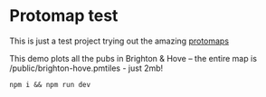 # Protomap test

This is just a test project trying out the amazing [protomaps](https://protomaps.com)

This demo plots all the pubs in Brighton & Hove – the entire map is /public/brighton-hove.pmtiles - just 2mb!

`npm i && npm run dev`